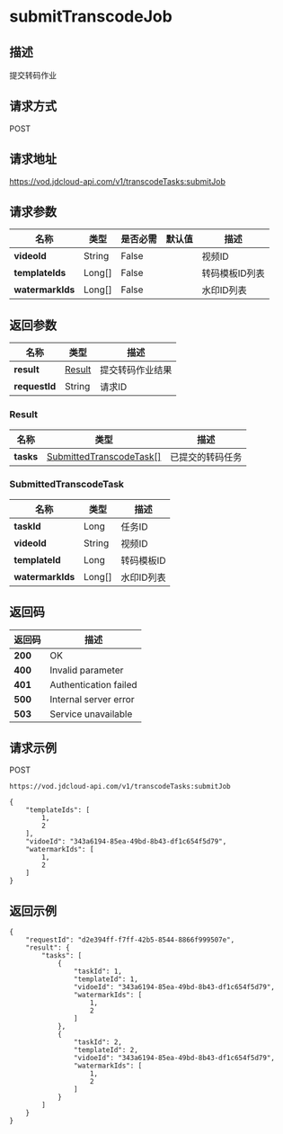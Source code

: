 # submitTranscodeJob


## 描述
提交转码作业

## 请求方式
POST

## 请求地址
https://vod.jdcloud-api.com/v1/transcodeTasks:submitJob


## 请求参数
|名称|类型|是否必需|默认值|描述|
|---|---|---|---|---|
|**videoId**|String|False| |视频ID|
|**templateIds**|Long[]|False| |转码模板ID列表|
|**watermarkIds**|Long[]|False| |水印ID列表|


## 返回参数
|名称|类型|描述|
|---|---|---|
|**result**|[Result](submittranscodejob#result)|提交转码作业结果|
|**requestId**|String|请求ID|

### <div id="result">Result</div>
|名称|类型|描述|
|---|---|---|
|**tasks**|[SubmittedTranscodeTask[]](submittranscodejob#submittedtranscodetask)|已提交的转码任务|
### <div id="submittedtranscodetask">SubmittedTranscodeTask</div>
|名称|类型|描述|
|---|---|---|
|**taskId**|Long|任务ID|
|**videoId**|String|视频ID|
|**templateId**|Long|转码模板ID|
|**watermarkIds**|Long[]|水印ID列表|

## 返回码
|返回码|描述|
|---|---|
|**200**|OK|
|**400**|Invalid parameter|
|**401**|Authentication failed|
|**500**|Internal server error|
|**503**|Service unavailable|

## 请求示例
POST
```
https://vod.jdcloud-api.com/v1/transcodeTasks:submitJob

```
```
{
    "templateIds": [
        1, 
        2
    ], 
    "vidoeId": "343a6194-85ea-49bd-8b43-df1c654f5d79", 
    "watermarkIds": [
        1, 
        2
    ]
}
```

## 返回示例
```
{
    "requestId": "d2e394ff-f7ff-42b5-8544-8866f999507e", 
    "result": {
        "tasks": [
            {
                "taskId": 1, 
                "templateId": 1, 
                "vidoeId": "343a6194-85ea-49bd-8b43-df1c654f5d79", 
                "watermarkIds": [
                    1, 
                    2
                ]
            }, 
            {
                "taskId": 2, 
                "templateId": 2, 
                "vidoeId": "343a6194-85ea-49bd-8b43-df1c654f5d79", 
                "watermarkIds": [
                    1, 
                    2
                ]
            }
        ]
    }
}
```
